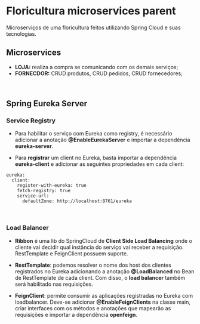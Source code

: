 # Floricultura microservices parent
Microserviços de uma floricultura feitos utilizando Spring Cloud e suas tecnologias.
<br>

## Microservices
- **LOJA:** realiza a compra se comunicando com os demais serviços;
- **FORNECDOR:** CRUD produtos, CRUD pedidos, CRUD fornecedores;
<br>

## Spring Eureka Server

### Service Registry

- Para habilitar o serviço com Eureka como registry, é necessário adicionar a anotação **@EnableEurekaServer** e importar a dependência **eureka-server**.

- Para **registrar** um client no Eureka, basta importar a dependência **eureka-client** e adicionar as seguintes propriedades em cada client:
```
eureka:
  client:
    register-with-eureka: true
    fetch-registry: true
    service-url:
      defaultZone: http://localhost:8761/eureka
```
<br>

### Load Balancer

- **Ribbon** é uma lib do SpringCloud de **Client Side Load Balancing** onde o cliente vai decidir qual instância do serviço vai receber a requisição. RestTemplate e FeignClient possuem suporte.

- **RestTemplate**: podemos resolver o nome dos host dos clientes registrados no Eureka adicionando a anotação **@LoadBalanced** no Bean de RestTemplate de cada client. Com disso, o **load balancer** também será habilitado nas requisições.

- **FeignClient**: permite consumir as aplicações registradas no Eureka com loadbalancer. Deve-se adicionar **@EnableFeignClients** na classe main, criar interfaces com os métodos e anotações que mapearão as requisições e importar a dependência **openfeign**.

